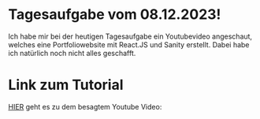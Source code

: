 # Tagesaufgabe vom 08.12.2023!

Ich habe mir bei der heutigen Tagesaufgabe ein Youtubevideo angeschaut, welches eine Portfoliowebsite mit React.JS und Sanity erstellt. 
Dabei habe ich natürlich noch nicht alles geschafft. 


# Link zum Tutorial

[HIER](https://youtu.be/3HNyXCPDQ7Q?si=LNAvQd-g1Bzolrwt) geht es zu dem besagtem Youtube Video: 


